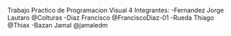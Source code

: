 Trabajo Practico de Programacion Visual 4
Integrantes:
-Fernandez Jorge Lautaro @Colturas
-Diaz Francisco @FranciscoDiaz-01
-Rueda Thiago @Thiax
-Bazan Jamal @jamaledm
